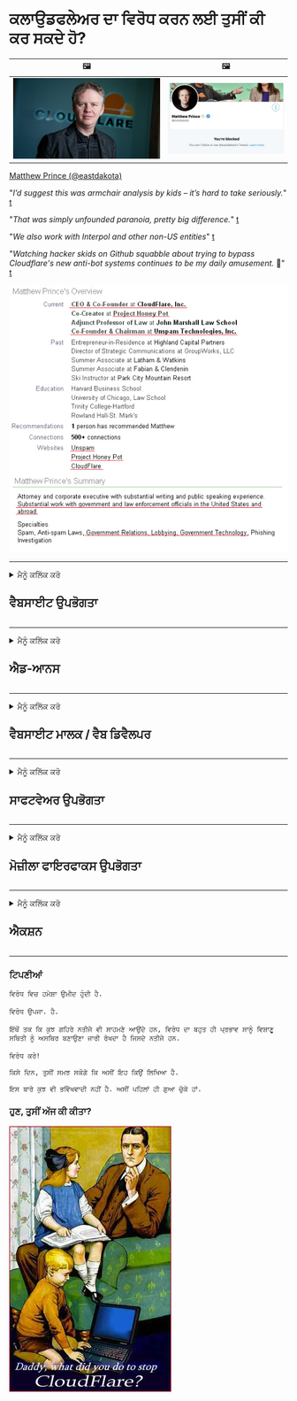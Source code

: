# ਕਲਾਉਡਫਲੇਅਰ ਦਾ ਵਿਰੋਧ ਕਰਨ ਲਈ ਤੁਸੀਂ ਕੀ ਕਰ ਸਕਦੇ ਹੋ?

| 🖼 | 🖼 |
| --- | --- |
| ![](image/matthew_prince.jpg) | ![](image/blockedbymatthewprince.jpg) |

[Matthew Prince (@eastdakota)](https://twitter.com/eastdakota)

"*I’d suggest this was armchair analysis by kids – it’s hard to take seriously.*" [t](https://www.theguardian.com/technology/2015/nov/19/cloudflare-accused-by-anonymous-helping-isis)

"*That was simply unfounded paranoia, pretty big difference.*"  [t](https://twitter.com/xxdesmus/status/992757936123359233)

"*We also work with Interpol and other non-US entities*" [t](https://twitter.com/eastdakota/status/1203028504184360960)

"*Watching hacker skids on Github squabble about trying to bypass Cloudflare's new anti-bot systems continues to be my daily amusement.* 🍿" [t](https://twitter.com/eastdakota/status/1273277839102656515)


![](image/whoismp.jpg)

---


<details>
<summary>ਮੈਨੂੰ ਕਲਿੱਕ ਕਰੋ

## ਵੈਬਸਾਈਟ ਉਪਭੋਗਤਾ
</summary>


- ਜੇ ਤੁਸੀਂ ਆਪਣੀ ਵੈਬਸਾਈਟ ਕਲਾਉਡਫਲੇਅਰ ਦੀ ਵਰਤੋਂ ਕਰ ਰਹੇ ਹੋ, ਤਾਂ ਉਨ੍ਹਾਂ ਨੂੰ ਕਹੋ ਕਿ ਕਲਾਉਡਫਲੇਅਰ ਨਾ ਵਰਤੋ.
  - ਸੋਸ਼ਲ ਮੀਡੀਆ ਜਿਵੇਂ ਕਿ ਫੇਸਬੁੱਕ, ਰੈਡਿਟ, ਟਵਿੱਟਰ ਜਾਂ ਮਸਟੋਡਨ ਤੇ ਚਮਕਣਾ ਕੋਈ ਫਰਕ ਨਹੀਂ ਪੈਂਦਾ. [ਕਾਰਜ ਹੈਸ਼ਟੈਗਾਂ ਨਾਲੋਂ ਉੱਚੇ ਹੁੰਦੇ ਹਨ.](https://twitter.com/phyzonloop/status/1274132092490862594)
  - ਜੇ ਤੁਸੀਂ ਆਪਣੇ ਆਪ ਨੂੰ ਲਾਭਦਾਇਕ ਬਣਾਉਣਾ ਚਾਹੁੰਦੇ ਹੋ ਤਾਂ ਵੈਬਸਾਈਟ ਦੇ ਮਾਲਕ ਨਾਲ ਸੰਪਰਕ ਕਰਨ ਦੀ ਕੋਸ਼ਿਸ਼ ਕਰੋ.

[ਕਲਾਉਡਫਲੇਅਰ ਨੇ ਕਿਹਾ](https://github.com/Eloston/ungoogled-chromium/issues/783):
```
ਅਸੀਂ ਸਿਫਾਰਸ਼ ਕਰਦੇ ਹਾਂ ਕਿ ਤੁਸੀਂ ਉਨ੍ਹਾਂ ਖਾਸ ਸੇਵਾਵਾਂ ਜਾਂ ਸਾਈਟਾਂ ਲਈ ਪ੍ਰਬੰਧਕਾਂ ਤੱਕ ਪਹੁੰਚ ਕਰੋ ਜੋ ਤੁਸੀਂ ਜਾਰੀ ਕਰਦੇ ਹੋ ਅਤੇ ਆਪਣੇ ਤਜ਼ਰਬੇ ਨੂੰ ਸਾਂਝਾ ਕਰਦੇ ਹੋ.
```

[ਜੇ ਤੁਸੀਂ ਇਸ ਬਾਰੇ ਨਹੀਂ ਪੁੱਛਦੇ, ਵੈਬਸਾਈਟ ਮਾਲਕ ਇਸ ਸਮੱਸਿਆ ਨੂੰ ਕਦੇ ਨਹੀਂ ਜਾਣਦੇ.](PEOPLE.md)

![](image/liberapay.jpg)

[ਸਫਲ ਉਦਾਹਰਣ](https://counterpartytalk.org/t/turn-off-cloudflare-on-counterparty-co-plz/164/5).<br>
ਤੁਹਾਨੂੰ ਕੋਈ ਸਮੱਸਿਆ ਹੈ? [ਹੁਣ ਆਪਣੀ ਆਵਾਜ਼ ਉਠਾਓ.](https://github.com/maraoz/maraoz.github.io/issues/1) ਹੇਠ ਉਦਾਹਰਣ.

```
ਤੁਸੀਂ ਸਿਰਫ ਕਾਰਪੋਰੇਟ ਸੈਂਸਰਸ਼ਿਪ ਅਤੇ ਜਨਤਕ ਨਿਗਰਾਨੀ ਦੀ ਸਹਾਇਤਾ ਕਰ ਰਹੇ ਹੋ.
https://codeberg.org/crimeflare/cloudflare-tor/src/branch/master/README.md
```

```
ਤੁਹਾਡਾ ਵੈੱਬ ਪੇਜ ਕਲਾਉਡਫਲੇਅਰ ਦੇ ਗੋਪਨੀਯਤਾ-ਦੁਰਵਿਵਹਾਰ ਵਾਲੇ ਨਿਜੀ ਕੰਧ-ਬਾਗ ਵਿੱਚ ਹੈ.
https://codeberg.org/crimeflare/cloudflare-tor/
```

- ਵੈਬਸਾਈਟ ਦੀ ਗੋਪਨੀਯਤਾ ਨੀਤੀ ਨੂੰ ਪੜ੍ਹਨ ਲਈ ਕੁਝ ਸਮਾਂ ਲਓ.
  - ਜੇ ਵੈਬਸਾਈਟ ਕਲਾਉਡਫਲੇਅਰ ਦੇ ਪਿੱਛੇ ਹੈ ਜਾਂ ਵੈਬਸਾਈਟ ਕਲਾਉਡਫਲੇਅਰ ਨਾਲ ਜੁੜੀਆਂ ਸੇਵਾਵਾਂ ਦੀ ਵਰਤੋਂ ਕਰ ਰਹੀ ਹੈ.

ਇਹ ਲਾਜ਼ਮੀ ਹੈ ਕਿ "ਕਲਾਉਡਫਲੇਅਰ" ਕੀ ਹੈ, ਅਤੇ ਕਲਾਉਡਫਲੇਅਰ ਨਾਲ ਤੁਹਾਡੇ ਡੇਟਾ ਨੂੰ ਸਾਂਝਾ ਕਰਨ ਲਈ ਆਗਿਆ ਦੀ ਮੰਗ ਕਰਨੀ ਚਾਹੀਦੀ ਹੈ. ਅਜਿਹਾ ਕਰਨ ਵਿਚ ਅਸਫਲ ਰਹਿਣ ਦੇ ਨਤੀਜੇ ਵਜੋਂ ਭਰੋਸੇ ਦੀ ਉਲੰਘਣਾ ਹੋਵੇਗੀ ਅਤੇ ਵੈਬਸਾਈਟ 'ਤੇ ਵਿਚਾਰ-ਵਟਾਂਦਰੇ ਤੋਂ ਪਰਹੇਜ਼ ਕਰਨਾ ਚਾਹੀਦਾ ਹੈ.

[ਇੱਕ ਸਵੀਕਾਰਯੋਗ ਗੋਪਨੀਯਤਾ ਨੀਤੀ ਦੀ ਉਦਾਹਰਣ ਇੱਥੇ ਹੈ](https://archive.is/bDlTz) ("Subprocessors" > "Entity Name")

```
ਮੈਂ ਤੁਹਾਡੀ ਗੋਪਨੀਯਤਾ ਨੀਤੀ ਨੂੰ ਪੜ ਲਿਆ ਹੈ ਅਤੇ ਮੈਨੂੰ ਕਲਾਉਡਫਲੇਅਰ ਸ਼ਬਦ ਨਹੀਂ ਮਿਲ ਰਿਹਾ.
ਮੈਂ ਤੁਹਾਡੇ ਨਾਲ ਡਾਟਾ ਸਾਂਝਾ ਕਰਨ ਤੋਂ ਇਨਕਾਰ ਕਰਦਾ ਹਾਂ ਜੇ ਤੁਸੀਂ ਕਲਾਉਡਫਲੇਅਰ ਨੂੰ ਮੇਰੇ ਡੇਟਾ ਨੂੰ ਖੁਆਉਣਾ ਜਾਰੀ ਰੱਖਦੇ ਹੋ.
https://codeberg.org/crimeflare/cloudflare-tor/
```

ਇਹ ਗੋਪਨੀਯਤਾ ਨੀਤੀ ਦੀ ਇੱਕ ਉਦਾਹਰਣ ਹੈ ਜਿਸ ਵਿੱਚ ਕਲਾਉਡਫਲੇਅਰ ਸ਼ਬਦ ਨਹੀਂ ਹੈ.
[Liberland Jobs](https://archive.is/daKIr) [privacy policy](https://docsend.com/view/feiwyte):

![](image/cfwontobey.jpg)

ਕਲਾਉਡਫਲੇਅਰ ਦੀ ਆਪਣੀ ਗੋਪਨੀਯਤਾ ਨੀਤੀ ਹੈ.
[ਕਲਾਉਡਫਲੇਅਰ ਡੌਕਸਿੰਗ ਲੋਕਾਂ ਨੂੰ ਪਸੰਦ ਕਰਦਾ ਹੈ.](https://www.reddit.com/r/GamerGhazi/comments/2s64fe/be_wary_reporting_to_cloudflare/)

ਵੈਬਸਾਈਟ ਦੇ ਸਾਈਨ ਅਪ ਫਾਰਮ ਲਈ ਇਹ ਇਕ ਚੰਗੀ ਉਦਾਹਰਣ ਹੈ.
ਅਫਕ, ਜ਼ੀਰੋ ਵੈਬਸਾਈਟ ਇਹ ਕਰਦੇ ਹਨ. ਕੀ ਤੁਸੀਂ ਉਨ੍ਹਾਂ 'ਤੇ ਭਰੋਸਾ ਕਰੋਗੇ?

```
"XYZ ਲਈ ਸਾਈਨ ਅਪ ਕਰੋ" ਤੇ ਕਲਿਕ ਕਰਕੇ, ਤੁਸੀਂ ਸਾਡੀ ਸੇਵਾ ਦੀਆਂ ਸ਼ਰਤਾਂ ਅਤੇ ਗੋਪਨੀਯਤਾ ਕਥਨ ਨਾਲ ਸਹਿਮਤ ਹੋ.
ਤੁਸੀਂ ਕਲਾਉਡਫਲੇਅਰ ਨਾਲ ਆਪਣੇ ਡੇਟਾ ਨੂੰ ਸਾਂਝਾ ਕਰਨ ਲਈ ਸਹਿਮਤ ਹੋ ਅਤੇ ਕਲਾਉਡਫਲੇਅਰ ਦੇ ਗੋਪਨੀਯਤਾ ਕਥਨ ਤੇ ਵੀ ਸਹਿਮਤ ਹੋ.
ਜੇ ਕਲਾਉਡਫਲੇਅਰ ਤੁਹਾਡੀ ਜਾਣਕਾਰੀ ਲੀਕ ਕਰਦਾ ਹੈ ਜਾਂ ਤੁਹਾਨੂੰ ਸਾਡੇ ਸਰਵਰਾਂ ਨਾਲ ਜੁੜਨ ਨਹੀਂ ਦਿੰਦਾ, ਇਹ ਸਾਡੀ ਗਲਤੀ ਨਹੀਂ ਹੈ. [*]

[ ਸਾਇਨ ਅਪ ] [ ਮੈਂ ਅਸਹਿਮਤ ਹਾਂ ]
```
[*] [PEOPLE.md](PEOPLE.md)


- ਉਨ੍ਹਾਂ ਦੀ ਸੇਵਾ ਦੀ ਵਰਤੋਂ ਨਾ ਕਰਨ ਦੀ ਕੋਸ਼ਿਸ਼ ਕਰੋ. ਯਾਦ ਰੱਖੋ ਕਿ ਤੁਸੀਂ ਕਲਾਉਡਫਲੇਅਰ ਦੁਆਰਾ ਦੇਖੇ ਜਾ ਰਹੇ ਹੋ.
  - ["I'm in your TLS, sniffin' your passworz"](image/iminurtls.jpg)

- ਹੋਰ ਵੈਬਸਾਈਟ ਲਈ ਖੋਜ ਕਰੋ. ਇੰਟਰਨੈਟ ਤੇ ਵਿਕਲਪ ਅਤੇ ਮੌਕੇ ਹਨ!

- ਆਪਣੇ ਦੋਸਤਾਂ ਨੂੰ ਹਰ ਰੋਜ਼ ਟੋਰ ਦੀ ਵਰਤੋਂ ਕਰਨ ਲਈ ਯਕੀਨ ਦਿਵਾਓ.
  - ਅਗਿਆਤ ਖੁੱਲੇ ਇੰਟਰਨੈਟ ਦਾ ਮਿਆਰ ਹੋਣਾ ਚਾਹੀਦਾ ਹੈ!
  - [ਯਾਦ ਰੱਖੋ ਕਿ ਟੌਰ ਪ੍ਰੋਜੈਕਟ ਇਸ ਪ੍ਰੋਜੈਕਟ ਨੂੰ ਨਾਪਸੰਦ ਕਰਦਾ ਹੈ.](HISTORY.md)

</details>

------

<details>
<summary>ਮੈਨੂੰ ਕਲਿੱਕ ਕਰੋ

## ਐਡ-ਆਨਸ
</summary>

- ਜੇ ਤੁਹਾਡਾ ਬ੍ਰਾ Firefਜ਼ਰ ਫਾਇਰਫਾਕਸ, ਟੋਰ ਬ੍ਰਾserਜ਼ਰ, ਜਾਂ ਅਣਗੌਲਡ ਕਰੋਮੀਅਮ ਹੇਠਾਂ ਇਨ੍ਹਾਂ ਵਿੱਚੋਂ ਇੱਕ ਐਡ-ਆਨ ਦੀ ਵਰਤੋਂ ਕਰਦੇ ਹਨ.
  - ਜੇ ਤੁਸੀਂ ਹੋਰ ਨਵੀਂ ਐਡ-ਆਨ ਸ਼ਾਮਲ ਕਰਨਾ ਚਾਹੁੰਦੇ ਹੋ ਤਾਂ ਇਸ ਬਾਰੇ ਪਹਿਲਾਂ ਪੁੱਛੋ.


| ਨਾਮ | ਡਿਵੈਲਪਰ | ਸਹਾਇਤਾ | ਰੋਕ ਸਕਦਾ ਹੈ | ਨੂੰ ਸੂਚਿਤ ਕਰ ਸਕਦਾ ਹੈ | Chrome |
| -------- | -------- | -------- | -------- | -------- | -------- |
| [Bloku Cloudflaron MITM-Atakon](subfiles/about.bcma.md) | #Addon | [ ? ](README.md) | **ਹਾਂ**     | **ਹਾਂ**     |  **ਹਾਂ** |
| [Ĉu ligoj estas vundeblaj al MITM-atako?](subfiles/about.ismm.md) | #Addon | [ ? ](README.md) | ਨਹੀਂ     | **ਹਾਂ**     |  **ਹਾਂ** |
| [Ĉu ĉi tiuj ligoj blokos Tor-uzanton?](subfiles/about.isat.md) | #Addon | [ ? ](README.md) | ਨਹੀਂ     | **ਹਾਂ**     |  **ਹਾਂ** |
| [Block Cloudflare MITM Attack](https://trac.torproject.org/projects/tor/attachment/ticket/24351/block_cloudflare_mitm_attack-1.0.14.1-an%2Bfx.xpi)<br>[**DELETED BY TOR PROJECT**](HISTORY.md) | nullius | [ ? ](tool/block_cloudflare_mitm_fx), [Link](README.md) | **ਹਾਂ**     | **ਹਾਂ**     |  ਨਹੀਂ |
| [TPRB](http://34ahehcli3epmhbu2wbl6kw6zdfl74iyc4vg3ja4xwhhst332z3knkyd.onion/) | Sw | [ ? ](http://34ahehcli3epmhbu2wbl6kw6zdfl74iyc4vg3ja4xwhhst332z3knkyd.onion/) | **ਹਾਂ**     | **ਹਾਂ**     |  ਨਹੀਂ |
| [Detect Cloudflare](https://addons.mozilla.org/en-US/firefox/addon/detect-cloudflare/) | Frank Otto | [ ? ](https://github.com/traktofon/cf-detect) | ਨਹੀਂ     | **ਹਾਂ**     |  ਨਹੀਂ |
| [True Sight](https://addons.mozilla.org/en-US/firefox/addon/detect-cloudflare-plus/) | claustromaniac | [ ? ](https://github.com/claustromaniac/detect-cloudflare-plus) | ਨਹੀਂ     | **ਹਾਂ**     |  ਨਹੀਂ |
| [Which Cloudflare datacenter am I visiting?](https://addons.mozilla.org/en-US/firefox/addon/cf-pop/) | 依云 | [ ? ](https://github.com/lilydjwg/cf-pop) | ਨਹੀਂ     | **ਹਾਂ**     |  ਨਹੀਂ |


- "ਡੀਸੈਂਟਰੇਲੀਅਜ਼" "ਸੀਡੀਐਨਜੇਐਸ (ਕਲਾਉਡਫਲੇਅਰ)" ਨਾਲ ਕੁਨੈਕਸ਼ਨ ਰੋਕ ਸਕਦੇ ਹਨ.
  - ਇਹ ਬਹੁਤ ਸਾਰੀਆਂ ਬੇਨਤੀਆਂ ਨੂੰ ਨੈੱਟਵਰਕ ਤੱਕ ਪਹੁੰਚਣ ਤੋਂ ਰੋਕਦਾ ਹੈ, ਅਤੇ ਸਥਾਨਕ ਫਾਈਲਾਂ ਨੂੰ ਸਾਈਟਾਂ ਨੂੰ ਤੋੜਨ ਤੋਂ ਰੋਕਣ ਲਈ ਦਿੰਦਾ ਹੈ.
  - ਡਿਵੈਲਪਰ ਨੇ ਜਵਾਬ ਦਿੱਤਾ: "[very concerning indeed](https://github.com/Synzvato/decentraleyes/issues/236#issuecomment-352049501)", "[widespread usage severely centralizes the web](https://github.com/Synzvato/decentraleyes/issues/251#issuecomment-366752049)"

- [ਤੁਸੀਂ ਕਲਾਉਡਫਲੇਅਰ ਸਰਟੀਫਿਕੇਟ ਨੂੰ ਆਪਣੇ ਸਰਟੀਫਿਕੇਟ ਅਥਾਰਟੀ (CA) ਤੋਂ ਹਟਾ ਸਕਦੇ ਹੋ ਜਾਂ ਵਿਸ਼ਵਾਸ ਨਹੀਂ ਕਰ ਸਕਦੇ.](https://www.ssl.com/how-to/remove-root-certificate-firefox/)

</details>

------

<details>
<summary>ਮੈਨੂੰ ਕਲਿੱਕ ਕਰੋ

## ਵੈਬਸਾਈਟ ਮਾਲਕ / ਵੈਬ ਡਿਵੈਲਪਰ
</summary>


![](image/word_cloudflarefree.jpg)

- ਕਲਾਉਡਫਲੇਅਰ ਸਲਿ .ਸ਼ਨ, ਪੀਰੀਅਡ ਦੀ ਵਰਤੋਂ ਨਾ ਕਰੋ.
  - ਤੁਸੀਂ ਇਸ ਤੋਂ ਵਧੀਆ ਕਰ ਸਕਦੇ ਹੋ, ਠੀਕ ਹੈ? [ਕਲਾਉਡਫਲੇਅਰ ਗਾਹਕੀ, ਯੋਜਨਾਵਾਂ, ਡੋਮੇਨ, ਜਾਂ ਖਾਤਿਆਂ ਨੂੰ ਕਿਵੇਂ ਹਟਾਉਣਾ ਹੈ ਇਹ ਇੱਥੇ ਹੈ.](https://support.cloudflare.com/hc/en-us/articles/200167776-Removing-subscriptions-plans-domains-or-accounts)

| 🖼 | 🖼 |
| --- | --- |
| ![](image/htmlalertcloudflare.jpg) | ![](image/htmlalertcloudflare2.jpg) |

- ਹੋਰ ਗਾਹਕ ਚਾਹੁੰਦੇ ਹੋ? ਤੁਸੀਂ ਜਾਣਦੇ ਹੋ ਕੀ ਕਰਨਾ ਹੈ. ਸੰਕੇਤ "ਲਾਈਨ ਦੇ ਉੱਪਰ" ਹੈ.
  - [ਹੈਲੋ, ਤੁਸੀਂ ਲਿਖਿਆ ਹੈ "ਅਸੀਂ ਤੁਹਾਡੀ ਗੋਪਨੀਯਤਾ ਨੂੰ ਗੰਭੀਰਤਾ ਨਾਲ ਲੈਂਦੇ ਹਾਂ" ਪਰ ਮੈਨੂੰ "ਗਲਤੀ 403 ਵਰਜਿਤ ਅਗਿਆਤ ਪਰਾਕਸੀ ਦੀ ਇਜ਼ਾਜ਼ਤ ਨਹੀਂ" ਮਿਲੀ.](https://it.slashdot.org/story/19/02/19/0033255/stop-saying-we-take-your-privacy-and-security-seriously) ਤੁਸੀਂ ਟੋਰ ਜਾਂ ਵੀਪੀਐਨ ਨੂੰ ਕਿਉਂ ਰੋਕ ਰਹੇ ਹੋ? [ਅਤੇ ਤੁਸੀਂ ਆਰਜ਼ੀ ਈਮੇਲਾਂ ਨੂੰ ਕਿਉਂ ਰੋਕ ਰਹੇ ਹੋ?](http://nomdjgwjvyvlvmkolbyp3rocn2ld7fnlidlt2jjyotn3qqsvzs2gmuyd.onion/mail/)

![](image/anonexist.jpg)

- ਕਲਾਉਡਫਲੇਅਰ ਦੀ ਵਰਤੋਂ ਨਾਲ ਆਉਟੇਜ ਦੀ ਸੰਭਾਵਨਾ ਵਧੇਗੀ. ਜੇ ਤੁਹਾਡਾ ਸਰਵਰ ਬੰਦ ਹੈ ਜਾਂ ਕਲਾਉਡਫਲੇਅਰ ਘੱਟ ਹੈ ਤਾਂ ਯਾਤਰੀ ਤੁਹਾਡੀ ਵੈਬਸਾਈਟ ਤੇ ਪਹੁੰਚ ਨਹੀਂ ਕਰ ਸਕਦੇ.
  - [ਕੀ ਤੁਸੀਂ ਸੱਚਮੁੱਚ ਸੋਚਿਆ ਸੀ ਕਿ ਕਲਾਉਡਫਲੇਅਰ ਕਦੇ ਹੇਠਾਂ ਨਹੀਂ ਜਾਂਦਾ?](https://www.ibtimes.com/cloudflare-down-not-working-sites-producing-504-gateway-timeout-errors-2618008) [Another](https://twitter.com/Jedduff/status/1097875615997399040) [sample](https://twitter.com/search?f=tweets&vertical=default&q=Cloudflare%20is%20having%20problems). [Need more](PEOPLE.md)?

![](image/cloudflareinternalerror.jpg)

- ਤੁਹਾਡੀ "ਏਪੀਆਈ ਸੇਵਾ", "ਸਾੱਫਟਵੇਅਰ ਅਪਡੇਟ ਸਰਵਰ" ਜਾਂ "ਆਰਐਸਐਸ ਫੀਡ" ਦੀ ਪਰਾਕਸੀ ਲਈ ਕਲਾਉਡਫਲੇਅਰ ਦੀ ਵਰਤੋਂ ਤੁਹਾਡੇ ਗ੍ਰਾਹਕ ਨੂੰ ਨੁਕਸਾਨ ਪਹੁੰਚਾਏਗੀ. ਇੱਕ ਗਾਹਕ ਨੇ ਤੁਹਾਨੂੰ ਬੁਲਾਇਆ ਅਤੇ ਕਿਹਾ, "ਮੈਂ ਹੁਣ ਤੁਹਾਡੇ API ਦਾ ਇਸਤੇਮਾਲ ਨਹੀਂ ਕਰ ਸਕਦਾ", ਅਤੇ ਤੁਹਾਨੂੰ ਨਹੀਂ ਪਤਾ ਕਿ ਕੀ ਹੋ ਰਿਹਾ ਹੈ. ਕਲਾਉਡਫਲੇਅਰ ਚੁੱਪ ਚਾਪ ਤੁਹਾਡੇ ਗ੍ਰਾਹਕ ਨੂੰ ਰੋਕ ਸਕਦਾ ਹੈ. ਕੀ ਤੁਹਾਨੂੰ ਲਗਦਾ ਹੈ ਕਿ ਇਹ ਠੀਕ ਹੈ?
  - ਇੱਥੇ ਬਹੁਤ ਸਾਰੇ ਆਰਐਸਐਸ ਰੀਡਰ ਕਲਾਇੰਟ ਅਤੇ ਆਰਐਸਐਸ ਰੀਡਰ onlineਨਲਾਈਨ ਸੇਵਾ ਹਨ. ਜੇ ਤੁਸੀਂ ਲੋਕਾਂ ਨੂੰ ਗਾਹਕ ਬਣਨ ਦੀ ਆਗਿਆ ਨਹੀਂ ਦੇ ਰਹੇ ਹੋ ਤਾਂ ਤੁਸੀਂ ਆਰਐਸਐਸ ਫੀਡ ਕਿਉਂ ਪ੍ਰਕਾਸ਼ਤ ਕਰ ਰਹੇ ਹੋ?

![](image/rssfeedovercf.jpg)

- ਕੀ ਤੁਹਾਨੂੰ HTTPS ਸਰਟੀਫਿਕੇਟ ਚਾਹੀਦਾ ਹੈ? "ਚਲੋ ਐਨਕ੍ਰਿਪਟ" ਦੀ ਵਰਤੋਂ ਕਰੋ ਜਾਂ ਇਸਨੂੰ CA ਕੰਪਨੀ ਤੋਂ ਖਰੀਦੋ.

- ਕੀ ਤੁਹਾਨੂੰ DNS ਸਰਵਰ ਚਾਹੀਦਾ ਹੈ? ਕੀ ਤੁਸੀਂ ਆਪਣਾ ਸਰਵਰ ਸੈਟ ਅਪ ਨਹੀਂ ਕਰ ਸਕਦੇ? ਉਨ੍ਹਾਂ ਬਾਰੇ ਕਿਵੇਂ: [Hurricane Electric Free DNS](https://dns.he.net/), [Dyn.com](https://dyn.com/dns/), [1984 Hosting](https://www.1984hosting.com/), [Afraid.Org (ਜੇ ਤੁਸੀਂ ਟੀ.ਓ.ਆਰ. ਦੀ ਵਰਤੋਂ ਕਰਦੇ ਹੋ ਤਾਂ ਪ੍ਰਬੰਧਨ ਆਪਣਾ ਖਾਤਾ ਮਿਟਾ ਦੇਵੇਗਾ)](https://freedns.afraid.org/)

- ਹੋਸਟਿੰਗ ਸੇਵਾ ਦੀ ਭਾਲ ਕਰ ਰਹੇ ਹੋ? ਸਿਰਫ ਮੁਫਤ? ਉਨ੍ਹਾਂ ਬਾਰੇ ਕਿਵੇਂ: [Onion Service](http://vww6ybal4bd7szmgncyruucpgfkqahzddi37ktceo3ah7ngmcopnpyyd.onion/en/security/network-security/tor/onionservices-best-practices), [Free Web Hosting Area](https://freewha.com/), [Autistici/Inventati Web Site Hosting](https://www.autinv5q6en4gpf4.onion/services/website), [Github Pages](https://pages.github.com/), [Surge](https://surge.sh/)
  - [ਕਲਾਉਡਫਲੇਅਰ ਦੇ ਬਦਲ](subfiles/cloudflare-alternatives.md)

- ਕੀ ਤੁਸੀਂ "ਕਲਾਉਡਫਲੇਅਰ-ipfs.com" ਵਰਤ ਰਹੇ ਹੋ? [ਕੀ ਤੁਸੀਂ ਜਾਣਦੇ ਹੋ ਕਲਾਉਡਫਲੇਅਰ ਆਈਪੀਐਫਐਸ ਮਾੜਾ ਹੈ?](PEOPLE.md)

- ਆਪਣੇ ਸਰਵਰ ਉੱਤੇ ਵੈਬ ਐਪਲੀਕੇਸ਼ਨ ਫਾਇਰਵਾਲ ਸਥਾਪਤ ਕਰੋ ਜਿਵੇਂ ਕਿ OWASP ਅਤੇ Fail2Ban ਅਤੇ ਇਸ ਨੂੰ ਸਹੀ configੰਗ ਨਾਲ ਕੌਂਫਿਗਰ ਕਰੋ.
  - ਟੋਰ ਨੂੰ ਰੋਕਣਾ ਕੋਈ ਹੱਲ ਨਹੀਂ ਹੈ. ਸਿਰਫ ਛੋਟੇ ਮਾੜੇ ਉਪਭੋਗਤਾਵਾਂ ਲਈ ਹਰੇਕ ਨੂੰ ਸਜ਼ਾ ਨਾ ਦਿਓ.

- "ਕਲਾਉਡਫਲੇਅਰ ਵਾਰਪ" ਉਪਭੋਗਤਾਵਾਂ ਨੂੰ ਤੁਹਾਡੀ ਵੈਬਸਾਈਟ ਨੂੰ ਐਕਸੈਸ ਕਰਨ ਤੋਂ ਰੀਡਾਇਰੈਕਟ ਜਾਂ ਬਲਾਕ ਕਰੋ. ਅਤੇ ਇੱਕ ਕਾਰਨ ਦੱਸੋ ਜੇ ਤੁਸੀਂ ਕਰ ਸਕਦੇ ਹੋ.

> IP ਸੂਚੀ: "[ਕਲਾਉਡਫਲੇਅਰ ਦੀ ਮੌਜੂਦਾ ਆਈਪੀ ਰੇਂਜ](cloudflare_inc/)"

> A: ਬੱਸ ਉਹਨਾਂ ਨੂੰ ਰੋਕੋ

```
server {
...
deny 173.245.48.0/20;
deny 103.21.244.0/22;
deny 103.22.200.0/22;
deny 103.31.4.0/22;
deny 141.101.64.0/18;
deny 108.162.192.0/18;
deny 190.93.240.0/20;
deny 188.114.96.0/20;
deny 197.234.240.0/22;
deny 198.41.128.0/17;
deny 162.158.0.0/15;
deny 104.16.0.0/12;
deny 172.64.0.0/13;
deny 131.0.72.0/22;
deny 2400:cb00::/32;
deny 2606:4700::/32;
deny 2803:f800::/32;
deny 2405:b500::/32;
deny 2405:8100::/32;
deny 2a06:98c0::/29;
deny 2c0f:f248::/32;
...
}
```

> B: ਚੇਤਾਵਨੀ ਪੇਜ ਤੇ ਭੇਜੋ

```
http {
...
geo $iscf {
default 0;
173.245.48.0/20 1;
103.21.244.0/22 1;
103.22.200.0/22 1;
103.31.4.0/22 1;
141.101.64.0/18 1;
108.162.192.0/18 1;
190.93.240.0/20 1;
188.114.96.0/20 1;
197.234.240.0/22 1;
198.41.128.0/17 1;
162.158.0.0/15 1;
104.16.0.0/12 1;
172.64.0.0/13 1;
131.0.72.0/22 1;
2400:cb00::/32 1;
2606:4700::/32 1;
2803:f800::/32 1;
2405:b500::/32 1;
2405:8100::/32 1;
2a06:98c0::/29 1;
2c0f:f248::/32 1;
}
...
}

server {
...
if ($iscf) {rewrite ^ https://example.com/cfwsorry.php;}
...
}

<?php
header('HTTP/1.1 406 Not Acceptable');
echo <<<CLOUDFLARED
Thank you for visiting ourwebsite.com!<br />
We are sorry, but we can't serve you because your connection is being intercepted by Cloudflare.<br />
Please read https://codeberg.org/crimeflare/cloudflare-tor for more information.<br />
CLOUDFLARED;
die();
```

- ਟੋਰ ਪਿਆਜ਼ ਸੇਵਾ ਜਾਂ ਆਈ 2 ਪੀ ਅਪਣਾਓ ਜੇਕਰ ਤੁਸੀਂ ਆਜ਼ਾਦੀ ਵਿੱਚ ਵਿਸ਼ਵਾਸ ਕਰਦੇ ਹੋ ਅਤੇ ਅਗਿਆਤ ਉਪਭੋਗਤਾਵਾਂ ਦਾ ਸਵਾਗਤ ਕਰਦੇ ਹੋ.

- ਹੋਰ ਕਲੀਅਰਨੇਟ / ਟੋਰ ਡਿ dਲ ਵੈਬਸਾਈਟ ਓਪਰੇਟਰਾਂ ਤੋਂ ਸਲਾਹ ਲਈਏ ਅਤੇ ਗੁਮਨਾਮ ਦੋਸਤ ਬਣਾਓ!

</details>

------

<details>
<summary>ਮੈਨੂੰ ਕਲਿੱਕ ਕਰੋ

## ਸਾਫਟਵੇਅਰ ਉਪਭੋਗਤਾ
</summary>


- ਡਿਸਕੋਰਡ ਕਲਾਉਡਫਲੇਅਰ ਦੀ ਵਰਤੋਂ ਕਰ ਰਿਹਾ ਹੈ. ਬਦਲ? ਅਸੀਂ ਸਿਫਾਰਸ਼ ਕਰਦੇ ਹਾਂ [**Briar** (Android)](https://f-droid.org/en/packages/org.briarproject.briar.android/), [Ricochet (PC)](https://ricochet.im/), [Tox + Tor (Android/PC)](https://tox.chat/download.html)
  - ਬ੍ਰਾਇਅਰ ਵਿੱਚ ਟੋਰ ਡੈਮਨ ਸ਼ਾਮਲ ਹੁੰਦਾ ਹੈ ਤਾਂ ਜੋ ਤੁਹਾਨੂੰ bਰਬੋਟ ਨੂੰ ਸਥਾਪਤ ਨਹੀਂ ਕਰਨਾ ਪਏਗਾ.
  - Qwtch ਡਿਵੈਲਪਰ, ਓਪਨ ਗੋਪਨੀਯਤਾ, ਬਿਨਾਂ ਕਿਸੇ ਨੋਟਿਸ ਦੇ ਉਨ੍ਹਾਂ ਦੀ ਗਿੱਟ ਸਰਵਿਸ ਤੋਂ ਸਟਾਪ_ਕਲਾਉਡਫਲੇਅਰ ਪ੍ਰੋਜੈਕਟ ਨੂੰ ਮਿਟਾ ਦਿੱਤਾ.

- ਜੇ ਤੁਸੀਂ ਡੇਬੀਅਨ ਜੀ ਐਨ ਯੂ / ਲੀਨਕਸ, ਜਾਂ ਕੋਈ ਡੈਰੀਵੇਟਿਵ ਵਰਤਦੇ ਹੋ, ਤਾਂ ਸਬਸਕ੍ਰਾਈਬ ਕਰੋ: [bug #831835](https://bugs.debian.org/cgi-bin/bugreport.cgi?bug=831835). ਅਤੇ ਜੇ ਤੁਸੀਂ ਕਰ ਸਕਦੇ ਹੋ, ਪੈਚ ਦੀ ਤਸਦੀਕ ਕਰਨ ਵਿੱਚ ਸਹਾਇਤਾ ਕਰੋ, ਅਤੇ ਪ੍ਰਬੰਧਕ ਨੂੰ ਸਹੀ ਸਿੱਟੇ ਤੇ ਪਹੁੰਚਣ ਵਿੱਚ ਸਹਾਇਤਾ ਕਰੋ ਕਿ ਕੀ ਇਸ ਨੂੰ ਸਵੀਕਾਰ ਕੀਤਾ ਜਾਣਾ ਚਾਹੀਦਾ ਹੈ.

- ਹਮੇਸ਼ਾਂ ਇਹਨਾਂ ਬ੍ਰਾਉਜ਼ਰਾਂ ਦੀ ਸਿਫਾਰਸ਼ ਕਰੋ.

| ਨਾਮ | ਡਿਵੈਲਪਰ | ਸਹਾਇਤਾ | ਟਿੱਪਣੀ |
| -------- | -------- | -------- | -------- |
| [Ungoogled-Chromium](https://ungoogled-software.github.io/ungoogled-chromium-binaries/) | Eloston | [ ? ](https://github.com/Eloston/ungoogled-chromium) | PC (Win, Mac, Linux)  _!Tor_ |
| [Bromite](https://www.bromite.org/fdroid) | Bromite | [ ? ](https://github.com/bromite/bromite/issues) | Android  _!Tor_ |
| [Tor Browser](https://www.torproject.org/download/) | Tor Project | [ ? ](https://support.torproject.org/) | PC (Win, Mac, Linux)  _Tor_|
| [Tor Browser Android](https://www.torproject.org/download/) | Tor Project | [ ? ](https://support.torproject.org/) | Android  _Tor_|
| [Onion Browser](https://itunes.apple.com/us/app/onion-browser/id519296448?mt=8) | Mike Tigas | [ ? ](https://github.com/OnionBrowser/OnionBrowser/issues) | Apple iOS  _Tor_|
| [GNU/Icecat](https://www.gnu.org/software/gnuzilla/) | GNU | [ ? ](https://www.gnu.org/software/gnuzilla/) | PC (Linux) |
| [IceCatMobile](https://f-droid.org/en/packages/org.gnu.icecat/) | GNU | [ ? ](https://lists.gnu.org/mailman/listinfo/bug-gnuzilla) | Android |
| [Iridium Browser](https://iridiumbrowser.de/about/) | Iridium | [ ? ](https://github.com/iridium-browser/iridium-browser/) | PC (Win, Mac, Linux, OpenBSD) |


ਹੋਰ ਸਾੱਫਟਵੇਅਰ ਦੀ ਗੋਪਨੀਯਤਾ ਅਧੂਰੀ ਹੈ. ਇਸ ਦਾ ਮਤਲਬ ਇਹ ਨਹੀਂ ਕਿ ਟੌਰ ਬਰਾ browserਜ਼ਰ "ਸੰਪੂਰਨ" ਹੈ.
ਇੰਟਰਨੈਟ ਅਤੇ ਟੈਕਨੋਲੋਜੀ 'ਤੇ ਕੋਈ 100% ਸੁਰੱਖਿਅਤ ਨਹੀਂ ਹੈ ਅਤੇ ਨਾ ਹੀ 100% ਨਿਜੀ.

- ਟੋਰ ਨਹੀਂ ਵਰਤਣਾ ਚਾਹੁੰਦੇ? ਤੁਸੀਂ ਟੋਰ ਡੈਮਨ ਨਾਲ ਕੋਈ ਵੀ ਬ੍ਰਾ .ਜ਼ਰ ਵਰਤ ਸਕਦੇ ਹੋ.
  - [ਧਿਆਨ ਦਿਓ ਕਿ ਟੋਰ ਪ੍ਰੋਜੈਕਟ ਇਸ ਨੂੰ ਪਸੰਦ ਨਹੀਂ ਕਰਦਾ.](https://support.torproject.org/tbb/tbb-9/) ਟੌਰ ਬਰਾ Browਜ਼ਰ ਦੀ ਵਰਤੋਂ ਕਰੋ ਜੇ ਤੁਸੀਂ ਅਜਿਹਾ ਕਰਨ ਦੇ ਯੋਗ ਹੋ.
- [ਟੋਰ ਨਾਲ ਕਰੋਮੀਅਮ ਦੀ ਵਰਤੋਂ ਕਿਵੇਂ ਕਰੀਏ](subfiles/chromium_tor.md)


ਚਲੋ ਦੂਜੇ ਸਾੱਫਟਵੇਅਰ ਦੀ ਨਿੱਜਤਾ ਬਾਰੇ ਗੱਲ ਕਰੀਏ.

- [ਜੇ ਤੁਹਾਨੂੰ ਸੱਚਮੁੱਚ ਫਾਇਰਫਾਕਸ ਵਰਤਣ ਦੀ ਜ਼ਰੂਰਤ ਹੈ, ਤਾਂ "ਫਾਇਰਫਾਕਸ ਈਐਸਆਰ" ਚੁਣੋ.](https://www.mozilla.org/en-US/firefox/organizations/)
  - [ਫਾਇਰਫਾਕਸ - ਸਪਾਈਵੇਅਰ ਵਾਚਡੌਗ](https://spyware.neocities.org/articles/firefox.html)
  - [ਫਾਇਰਫਾਕਸ ਮੁਫਤ ਭਾਸ਼ਣ ਨੂੰ ਰੱਦ ਕਰਦਾ ਹੈ, ਮੁਫਤ ਭਾਸ਼ਣ 'ਤੇ ਪਾਬੰਦੀ ਲਗਾਉਂਦਾ ਹੈ](https://web.archive.org/web/20200423010026/https://reclaimthenet.org/firefox-rejects-free-speech-bans-free-speech-commenting-plugin-dissenter-from-its-extensions-gallery/)
  - ["100+ ਡਾvਨਵੋਟਸ. ਇਹ ਇੰਝ ਜਾਪਦਾ ਹੈ ਜਿਵੇਂ ਕਿ ਕਿਸੇ ਸਾਫਟਵੇਅਰ ਕੰਪਨੀ ਨੂੰ ... ਨਾਲ ਜੁੜੇ ਰਹਿਣ ਲਈ ਕਿਹਾ ਜਾ ਰਿਹਾ ਹੈ, ਸਾਫਟਵੇਅਰ ਇਨ੍ਹਾਂ ਦਿਨਾਂ ਵਿੱਚ ਬਹੁਤ ਜ਼ਿਆਦਾ ਹੈ."](https://old.reddit.com/r/firefox/comments/gutdiw/weve_got_work_to_do_the_mozilla_blog/fslbbb6/)
  - [ਓਹ, ਫਾਇਰਫਾਕਸ ਮੇਰੇ ਯੂਆਰਐਲ ਬਾਰ ਵਿੱਚ ਮੈਨੂੰ ਪ੍ਰਯੋਜਿਤ ਲਿੰਕ ਕਿਉਂ ਦਿਖਾ ਰਿਹਾ ਹੈ?](https://www.reddit.com/r/firefox/comments/jybx2w/uh_why_is_firefox_showing_me_sponsored_links_in/)
  - [ਮੋਜ਼ੀਲਾ - ਸ਼ੈਤਾਨ ਅਵਤਾਰ](https://digdeeper.neocities.org/ghost/mozilla.html)

- [ਯਾਦ ਰੱਖੋ, ਮੋਜ਼ੀਲਾ ਕਲਾਉਡਫਲੇਅਰ ਸੇਵਾ ਦੀ ਵਰਤੋਂ ਕਰ ਰਿਹਾ ਹੈ.](https://www.robtex.com/dns-lookup/www.mozilla.org) [ਉਹ ਆਪਣੇ ਉਤਪਾਦ 'ਤੇ ਕਲਾਉਡਫਲੇਅਰ ਦੀ DNS ਸੇਵਾ ਦੀ ਵਰਤੋਂ ਵੀ ਕਰ ਰਹੇ ਹਨ.](https://www.theregister.co.uk/2018/03/21/mozilla_testing_dns_encryption/)

- [ਮੋਜ਼ੀਲਾ ਨੇ ਅਧਿਕਾਰਤ ਤੌਰ 'ਤੇ ਇਸ ਟਿਕਟ ਨੂੰ ਰੱਦ ਕਰ ਦਿੱਤਾ.](https://bugzilla.mozilla.org/show_bug.cgi?id=1426618)

- [ਫਾਇਰਫਾਕਸ ਫੋਕਸ ਇੱਕ ਮਜ਼ਾਕ ਹੈ.](https://github.com/mozilla-mobile/focus-android/issues/1743) [ਉਨ੍ਹਾਂ ਨੇ ਟੈਲੀਮੇਟਰੀ ਬੰਦ ਕਰਨ ਦਾ ਵਾਅਦਾ ਕੀਤਾ ਪਰ ਉਨ੍ਹਾਂ ਨੇ ਇਸ ਨੂੰ ਬਦਲ ਦਿੱਤਾ.](https://github.com/mozilla-mobile/focus-android/issues/4210)

- [ਪਲੇਮੂਨ / ਬੇਸਿਲਸਕ ਡਿਵੈਲਪਰ ਕਲਾਉਡਫਲੇਅਰ ਨੂੰ ਪਿਆਰ ਕਰਦੇ ਹਨ.](https://github.com/mozilla-mobile/focus-android/issues/1743#issuecomment-345993097)
  - [ਪਾਲੇ ਮੂਨ ਦੇ ਆਰਕਾਈਵ ਸਰਵਰ ਨੇ ਮਾਲਵੇਅਰ ਨੂੰ ਹੈਕ ਕੀਤਾ ਅਤੇ 18 ਮਹੀਨਿਆਂ ਤੱਕ ਫੈਲਾਇਆ](https://www.reddit.com/r/privacytoolsIO/comments/cc808y/pale_moons_archive_server_hacked_and_spread/)
  - ਉਹ ਟੋਰ ਉਪਭੋਗਤਾਵਾਂ ਨੂੰ ਵੀ ਨਫ਼ਰਤ ਕਰਦਾ ਹੈ - "[ਇਸ ਨੂੰ ਟੋਰ ਪ੍ਰਤੀ ਵੈਰ ਹੋਣ ਦਿਓ. ਮੈਨੂੰ ਲਗਦਾ ਹੈ ਕਿ ਜ਼ਿਆਦਾਤਰ ਸਾਈਟਾਂ ਇਸ ਦੇ ਬਹੁਤ ਜ਼ਿਆਦਾ ਦੁਰਵਰਤੋਂ ਦੇ ਕਾਰਕ ਨੂੰ ਧਿਆਨ ਵਿੱਚ ਰੱਖਦੇ ਹੋਏ ਟੋਰ ਪ੍ਰਤੀ ਵੈਰ ਕਰਨ ਵਾਲੀਆਂ ਹੋਣੀਆਂ ਚਾਹੀਦੀਆਂ ਹਨ.](https://github.com/yacy/yacy_search_server/issues/314#issuecomment-565932097)"

- [ਵਾਟਰਫੌਕਸ ਵਿੱਚ ਗੰਭੀਰ "ਫੋਨ ਹੋਮ" ਸਮੱਸਿਆ ਹੈ](https://spyware.neocities.org/articles/waterfox.html)

- [ਗੂਗਲ ਕਰੋਮ ਇਕ ਸਪਾਈਵੇਅਰ ਹੈ.](https://www.gnu.org/proprietary/malware-google.en.html)
  - [ਗੂਗਲ ਤੁਹਾਡੀ ਗਤੀਵਿਧੀ ਨੂੰ ਪ੍ਰੋਫਾਈਲ ਕਰਦਾ ਹੈ.](https://spyware.neocities.org/articles/chrome.html)

- [SRWare ਆਇਰਨ ਬਹੁਤ ਸਾਰੇ ਫੋਨ ਘਰੇਲੂ ਕਨੈਕਸ਼ਨ ਬਣਾਉਂਦਾ ਹੈ.](https://spyware.neocities.org/articles/iron.html) ਇਹ ਗੂਗਲ ਡੋਮੇਨ ਨਾਲ ਵੀ ਜੁੜਦਾ ਹੈ.

- [ਬਹਾਦਰ ਬਰਾ Browਜ਼ਰ ਫੇਸਬੁੱਕ / ਟਵਿੱਟਰ ਟਰੈਕਰ ਵ੍ਹਾਈਟਲਿਸਟ.](https://www.bleepingcomputer.com/news/security/facebook-twitter-trackers-whitelisted-by-brave-browser/)
  - [ਇੱਥੇ ਹੋਰ ਮੁੱਦੇ ਹਨ.](https://spyware.neocities.org/articles/brave.html)
  - [ਬੀਨੈਂਸ ਐਫੀਲੀਏਟ ਆਈਡੀ](https://twitter.com/cryptonator1337/status/1269594587716374528)

- [ਮਾਈਕ੍ਰੋਸਾੱਫਟ ਐਜ ਫੇਸਬੁੱਕ ਨੂੰ ਉਪਭੋਗਤਾਵਾਂ ਦੀ ਪਿੱਠ ਪਿੱਛੇ ਫਲੈਸ਼ ਕੋਡ ਚਲਾਉਣ ਦਿੰਦਾ ਹੈ.](https://www.zdnet.com/article/microsoft-edge-lets-facebook-run-flash-code-behind-users-backs/)

- [ਵਿਵਾਲਡੀ ਤੁਹਾਡੀ ਨਿੱਜਤਾ ਦਾ ਸਨਮਾਨ ਨਹੀਂ ਕਰਦਾ.](https://spyware.neocities.org/articles/vivaldi.html)

- [ਓਪੇਰਾ ਸਪਾਈਵੇਅਰ ਪੱਧਰ: ਬਹੁਤ ਉੱਚਾ](https://spyware.neocities.org/articles/opera.html)

- Apple iOS: [ਤੁਹਾਨੂੰ ਆਈਓਐਸ ਬਿਲਕੁਲ ਨਹੀਂ ਵਰਤਣਾ ਚਾਹੀਦਾ, ਮੁੱਖ ਤੌਰ ਤੇ ਕਿਉਂਕਿ ਇਹ ਮਾਲਵੇਅਰ ਹੈ.](https://www.gnu.org/proprietary/malware-apple.html)

ਇਸ ਲਈ ਅਸੀਂ ਸਿਰਫ ਉਪਰੋਕਤ ਸਾਰਣੀ ਦੀ ਸਿਫਾਰਸ਼ ਕਰਦੇ ਹਾਂ. ਹੋਰ ਕੁਝ ਨਹੀਂ.

</details>

------

<details>
<summary>ਮੈਨੂੰ ਕਲਿੱਕ ਕਰੋ

## ਮੋਜ਼ੀਲਾ ਫਾਇਰਫਾਕਸ ਉਪਭੋਗਤਾ
</summary>


- "ਫਾਇਰਫਾਕਸ ਨਾਈਟਲੀ" ਬਿਨਾਂ ਕਿਸੇ -ਪਟ-ਆਉਟ withoutੰਗ ਦੇ ਮੋਜ਼ੀਲਾ ਸਰਵਰਾਂ ਨੂੰ ਡੀਬੱਗ-ਪੱਧਰ ਦੀ ਜਾਣਕਾਰੀ ਭੇਜ ਦੇਵੇਗਾ.
  - [ਮੋਜ਼ੀਲਾ ਸਰਵਰ ਕਲਾਉਡਫਲੇਅਰ ਲੈ ਰਹੇ ਹਨ](https://www.digwebinterface.com/?hostnames=www.mozilla.org%0D%0Amozilla.cloudflare-dns.com&type=&ns=resolver&useresolver=8.8.4.4&nameservers=)

- ਫਾਇਰਫਾਕਸ ਨੂੰ ਮੋਜ਼ੀਲਾ ਸਰਵਰਾਂ ਨਾਲ ਜੁੜਨ ਲਈ ਵਰਜਣਾ ਸੰਭਵ ਹੈ.
  - [ਮੋਜ਼ੀਲਾ ਦੀ ਨੀਤੀ-ਟੈਂਪਲੇਟਸ ਗਾਈਡ](https://github.com/mozilla/policy-templates/blob/master/README.md)
  - ਯਾਦ ਰੱਖੋ ਕਿ ਇਹ ਚਾਲ ਸ਼ਾਇਦ ਬਾਅਦ ਦੇ ਸੰਸਕਰਣ ਵਿਚ ਕੰਮ ਕਰਨਾ ਬੰਦ ਕਰੇਗੀ ਕਿਉਂਕਿ ਮੋਜ਼ੀਲਾ ਆਪਣੇ ਆਪ ਨੂੰ ਵ੍ਹਾਈਟਲਿਸਟ ਕਰਨਾ ਪਸੰਦ ਕਰਦੀ ਹੈ.
  - ਉਹਨਾਂ ਨੂੰ ਪੂਰੀ ਤਰਾਂ ਰੋਕਣ ਲਈ ਫਾਇਰਵਾਲ ਅਤੇ ਡੀ ਐਨ ਐਸ ਫਿਲਟਰ ਦੀ ਵਰਤੋਂ ਕਰੋ.

"`/distribution/policies.json`"

>     "WebsiteFilter": {
> 		"Block": [
> 		"*://*.mozilla.com/*",
> 		"*://*.mozilla.net/*",
> 		"*://*.mozilla.org/*",
> 		"*://webcompat.com/*",
> 		"*://*.firefox.com/*",
> 		"*://*.thunderbird.net/*",
> 		"*://*.cloudflare.com/*"
> 		]
>     },


- ~~ਮੋਜ਼ੀਲਾ ਦੇ ਟਰੈਕਰ ਤੇ ਬੱਗ ਦੀ ਰਿਪੋਰਟ ਕਰੋ, ਉਨ੍ਹਾਂ ਨੂੰ ਕਲਾਉਡਫਲੇਅਰ ਨਾ ਵਰਤਣ ਦੀ ਗੱਲ ਕਹੋ.~~ ਬੱਗਜ਼ੀਲਾ ਉੱਤੇ ਇੱਕ ਬੱਗ ਰਿਪੋਰਟ ਆਈ. ਬਹੁਤ ਸਾਰੇ ਲੋਕਾਂ ਨੂੰ ਆਪਣੀ ਚਿੰਤਾ ਪੋਸਟ ਕੀਤੀ ਗਈ ਸੀ, ਹਾਲਾਂਕਿ ਬੱਗ ਨੂੰ 2018 ਵਿੱਚ ਐਡਮਿਨ ਦੁਆਰਾ ਛੁਪਾਇਆ ਗਿਆ ਸੀ.

- ਤੁਸੀਂ ਫਾਇਰਫਾਕਸ ਵਿੱਚ ਡੋਹ ਨੂੰ ਅਯੋਗ ਕਰ ਸਕਦੇ ਹੋ.
  - [ਫਾਇਰਫਾਕਸ ਦਾ ਡਿਫੌਲਟ DNS ਪ੍ਰਦਾਤਾ ਬਦਲੋ](subfiles/change-firefox-dns.md)

![](image/firefoxdns.jpg)

- [ਜੇ ਤੁਸੀਂ ਨਾਨ-ਆਈਐਸਪੀ ਡੀਐਨਐਸ ਵਰਤਣਾ ਚਾਹੁੰਦੇ ਹੋ, ਤਾਂ ਓਪਨਨਿਕ ਟੀਅਰ 2 ਡੀਐਨਐਸ ਸੇਵਾ ਜਾਂ ਕਿਸੇ ਵੀ ਗੈਰ-ਕਲਾ Cloudਡਫਲੇਅਰ ਡੀਐਨਐਸ ਸੇਵਾਵਾਂ ਦੀ ਵਰਤੋਂ ਕਰਨ 'ਤੇ ਵਿਚਾਰ ਕਰੋ.](https://wiki.opennic.org/start)
![](image/opennic.jpg)
  - DNS ਨਾਲ ਕਲਾਉਡਫਲੇਅਰ ਰੋਕੋ. [Crimeflare DNS](https://dns.crimeflare.eu.org/)

- ਤੁਸੀਂ ਟੋਰ ਨੂੰ ਡੀਐਨਐਸ ਰੈਜ਼ੋਲਵਰ ਵਜੋਂ ਵਰਤ ਸਕਦੇ ਹੋ. [ਜੇ ਤੁਸੀਂ ਟੋਰ ਮਾਹਰ ਨਹੀਂ ਹੋ, ਤਾਂ ਇੱਥੇ ਪ੍ਰਸ਼ਨ ਪੁੱਛੋ.](https://tor.stackexchange.com/)

> **ਕਿਵੇਂ?**
> 1. ਟੋਰ ਡਾਉਨਲੋਡ ਕਰੋ ਅਤੇ ਇਸਨੂੰ ਆਪਣੇ ਕੰਪਿ onਟਰ ਤੇ ਸਥਾਪਿਤ ਕਰੋ.
> 2. ਇਸ ਲਾਈਨ ਨੂੰ "torrc" ਫਾਈਲ ਵਿੱਚ ਸ਼ਾਮਲ ਕਰੋ.
> DNSPort 127.0.0.1:53
> 3. ਟੋਰ ਮੁੜ ਚਾਲੂ ਕਰੋ.
> 4. ਆਪਣੇ ਕੰਪਿ computerਟਰ ਦੇ DNS ਸਰਵਰ ਨੂੰ "127.0.0.1" ਸੈੱਟ ਕਰੋ.

</details>

------

<details>
<summary>ਮੈਨੂੰ ਕਲਿੱਕ ਕਰੋ

## ਐਕਸ਼ਨ
</summary>


- ਆਪਣੇ ਆਸ ਪਾਸ ਦੇ ਦੂਜਿਆਂ ਨੂੰ ਕਲਾਉਡਫਲੇਅਰ ਦੇ ਖ਼ਤਰਿਆਂ ਬਾਰੇ ਦੱਸੋ.

- [ਇਸ ਰਿਪੋਜ਼ਟਰੀ ਨੂੰ ਸੁਧਾਰਨ ਵਿੱਚ ਸਹਾਇਤਾ ਕਰੋ.](https://codeberg.org/crimeflare/cloudflare-tor).
  - ਦੋਵੇਂ ਸੂਚੀਆਂ, ਇਸਦੇ ਵਿਰੁੱਧ ਦਲੀਲਾਂ ਅਤੇ ਵੇਰਵੇ.

- [ਦਸਤਾਵੇਜ਼ ਬਣਾਓ ਅਤੇ ਬਹੁਤ ਜਨਤਕ ਬਣਾਓ ਜਿੱਥੇ ਕਲਾਉਡਫਲੇਅਰ (ਅਤੇ ਸਮਾਨ ਕੰਪਨੀਆਂ) ਨਾਲ ਚੀਜ਼ਾਂ ਗਲਤ ਹੋ ਜਾਂਦੀਆਂ ਹਨ, ਜਦੋਂ ਤੁਸੀਂ ਅਜਿਹਾ ਕਰਦੇ ਹੋ ਤਾਂ ਇਸ ਰਿਪੋਜ਼ਟਰੀ ਦਾ ਜ਼ਿਕਰ ਜ਼ਰੂਰ ਕਰਨਾ](https://codeberg.org/crimeflare/cloudflare-tor) :)

- ਮੂਲ ਰੂਪ ਵਿੱਚ ਟੋਰ ਦੀ ਵਰਤੋਂ ਕਰਦੇ ਹੋਏ ਵਧੇਰੇ ਲੋਕਾਂ ਨੂੰ ਪ੍ਰਾਪਤ ਕਰੋ ਤਾਂ ਜੋ ਉਹ ਦੁਨੀਆ ਦੇ ਵੱਖ ਵੱਖ ਹਿੱਸਿਆਂ ਦੇ ਦ੍ਰਿਸ਼ਟੀਕੋਣ ਤੋਂ ਵੈੱਬ ਦਾ ਅਨੁਭਵ ਕਰ ਸਕਣ.

- ਕਲਾਉਡਫਲੇਅਰ ਤੋਂ ਦੁਨੀਆ ਨੂੰ ਆਜ਼ਾਦ ਕਰਨ ਲਈ ਸਮਰਪਿਤ, ਸੋਸ਼ਲ ਮੀਡੀਆ ਅਤੇ ਮੀਟਸਪੇਸ ਵਿਚ ਸਮੂਹ ਸ਼ੁਰੂ ਕਰੋ.

- ਜਿਥੇ ਵੀ appropriateੁਕਵਾਂ ਹੋਵੇ, ਇਸ ਸਮੂਹਾਂ ਨੂੰ ਇਸ ਰਿਪੋਜ਼ਟਰੀ ਤੇ ਲਿੰਕ ਕਰੋ - ਇਹ ਸਮੂਹਾਂ ਦੇ ਰੂਪ ਵਿੱਚ ਮਿਲ ਕੇ ਕੰਮ ਕਰਨ ਦੇ ਤਾਲਮੇਲ ਲਈ ਇੱਕ ਜਗ੍ਹਾ ਹੋ ਸਕਦੀ ਹੈ.

- [ਇਕ ਕੋਪ ਸ਼ੁਰੂ ਕਰੋ ਜੋ ਕਲਾਉਡਫਲੇਅਰ ਦਾ ਇਕ ਸਾਰਥਕ ਗੈਰ-ਕਾਰਪੋਰੇਟ ਵਿਕਲਪ ਪ੍ਰਦਾਨ ਕਰ ਸਕੇ.](subfiles/cloudflare-alternatives.md)

- ਚਲੋ ਕਲਾਉਡਫਲੇਅਰ ਦੇ ਵਿਰੁੱਧ ਘੱਟੋ-ਘੱਟ ਮਲਟੀਪਲ ਪੱਧਰੀ ਰੱਖਿਆ ਪ੍ਰਦਾਨ ਕਰਨ ਵਿੱਚ ਸਹਾਇਤਾ ਲਈ ਕਿਸੇ ਵਿਕਲਪ ਬਾਰੇ ਸਾਨੂੰ ਦੱਸੋ.

- ਜੇ ਤੁਸੀਂ ਕਲਾਉਡਫਲੇਅਰ ਗਾਹਕ ਹੋ, ਤਾਂ ਆਪਣੀ ਗੋਪਨੀਯਤਾ ਸੈਟਿੰਗਜ਼ ਸੈੱਟ ਕਰੋ, ਅਤੇ ਉਹਨਾਂ ਦੀ ਉਲੰਘਣਾ ਕਰਨ ਦੀ ਉਡੀਕ ਕਰੋ.
  - [ਫਿਰ ਉਨ੍ਹਾਂ ਨੂੰ ਐਂਟੀ-ਸਪੈਮ / ਗੋਪਨੀਯਤਾ ਦੀ ਉਲੰਘਣਾ ਦੇ ਦੋਸ਼ਾਂ ਅਧੀਨ ਲਿਆਓ.](https://twitter.com/thexpaw/status/1108424723233419264)

- ਜੇ ਤੁਸੀਂ ਸੰਯੁਕਤ ਰਾਜ ਅਮਰੀਕਾ ਵਿਚ ਹੋ ਅਤੇ ਵੈਬਸਾਈਟ ਇਕ ਬੈਂਕ ਜਾਂ ਇਕ ਲੇਖਾਕਾਰ ਹੈ, ਤਾਂ ਗ੍ਰਾਮ-ਲੀਚ – ਬਲੈਲੀ ਐਕਟ, ਜਾਂ ਡੀਆਈਐਸਬਿਲਟੀ ਐਕਟ ਦੇ ਨਾਲ ਅਮਰੀਕਨਾਂ ਦੇ ਅਧੀਨ ਕਾਨੂੰਨੀ ਦਬਾਅ ਲਿਆਉਣ ਦੀ ਕੋਸ਼ਿਸ਼ ਕਰੋ ਅਤੇ ਸਾਨੂੰ ਇਹ ਦੱਸ ਦਿਓ ਕਿ ਤੁਹਾਨੂੰ ਕਿੰਨੀ ਦੂਰੀ ਮਿਲੀ ਹੈ. .

- ਜੇ ਵੈਬਸਾਈਟ ਇਕ ਸਰਕਾਰੀ ਸਾਈਟ ਹੈ, ਤਾਂ ਯੂਐਸ ਦੇ ਸੰਵਿਧਾਨ ਦੀ ਪਹਿਲੀ ਸੋਧ ਅਧੀਨ ਕਾਨੂੰਨੀ ਦਬਾਅ ਲਿਆਉਣ ਦੀ ਕੋਸ਼ਿਸ਼ ਕਰੋ.

- ਜੇ ਤੁਸੀਂ ਈਯੂ ਦੇ ਨਾਗਰਿਕ ਹੋ, ਤਾਂ ਜਨਰਲ ਡੇਟਾ ਪ੍ਰੋਟੈਕਸ਼ਨ ਰੈਗੂਲੇਸ਼ਨ ਦੇ ਅਧੀਨ ਆਪਣੀ ਨਿੱਜੀ ਜਾਣਕਾਰੀ ਭੇਜਣ ਲਈ ਵੈਬਸਾਈਟ ਨਾਲ ਸੰਪਰਕ ਕਰੋ. ਜੇ ਉਹ ਤੁਹਾਨੂੰ ਤੁਹਾਡੀ ਜਾਣਕਾਰੀ ਦੇਣ ਤੋਂ ਇਨਕਾਰ ਕਰਦੇ ਹਨ, ਤਾਂ ਇਹ ਕਾਨੂੰਨ ਦੀ ਉਲੰਘਣਾ ਹੈ.

- ਉਨ੍ਹਾਂ ਕੰਪਨੀਆਂ ਲਈ ਜੋ ਆਪਣੀ ਵੈਬਸਾਈਟ 'ਤੇ ਸੇਵਾ ਦੀ ਪੇਸ਼ਕਸ਼ ਕਰਨ ਦਾ ਦਾਅਵਾ ਕਰਦੇ ਹਨ ਉਨ੍ਹਾਂ ਨੂੰ ਖਪਤਕਾਰਾਂ ਦੀ ਸੁਰੱਖਿਆ ਸੰਸਥਾਵਾਂ ਅਤੇ ਬੀ ਬੀ ਬੀ ਨੂੰ "ਝੂਠੇ ਵਿਗਿਆਪਨ" ਵਜੋਂ ਰਿਪੋਰਟ ਕਰਨ ਦੀ ਕੋਸ਼ਿਸ਼ ਕਰੋ. ਕਲਾਉਡਫਲੇਅਰ ਵੈਬਸਾਈਟਾਂ ਕਲਾਉਡਫਲੇਅਰ ਸਰਵਰਾਂ ਦੁਆਰਾ ਵਰਤੀਆਂ ਜਾਂਦੀਆਂ ਹਨ.

- [ਆਈਟੀਯੂ ਨੇ ਯੂਐਸ ਦੇ ਪ੍ਰਸੰਗ ਵਿਚ ਸੁਝਾਅ ਦਿੱਤਾ ਹੈ ਕਿ ਕਲਾਉਡਫਲੇਅਰ ਇੰਨਾ ਵੱਡਾ ਹੋਣਾ ਸ਼ੁਰੂ ਕਰ ਰਿਹਾ ਹੈ ਕਿ ਸ਼ਾਇਦ ਉਨ੍ਹਾਂ 'ਤੇ ਵਿਸ਼ਵਾਸੀ ਕਾਨੂੰਨ ਲਿਆਂਦਾ ਜਾ ਸਕੇ.](https://www.itu.int/en/ITU-T/Workshops-and-Seminars/20181218/Documents/Geoff_Huston_Presentation.pdf)

- ਇਹ ਸਮਝਿਆ ਜਾ ਸਕਦਾ ਹੈ ਕਿ ਜੀਐਨਯੂ ਜੀਪੀਐਲ ਸੰਸਕਰਣ 4 ਵਿਚ ਅਜਿਹੀ ਸੇਵਾ ਦੇ ਪਿੱਛੇ ਸਰੋਤ ਕੋਡ ਨੂੰ ਸਟੋਰ ਕਰਨ ਦੇ ਵਿਰੁੱਧ ਇਕ ਵਿਵਸਥਾ ਸ਼ਾਮਲ ਹੋ ਸਕਦੀ ਹੈ, ਜਿਸ ਵਿਚ ਸਾਰੇ ਜੀਪੀਐਲਵੀ 4 ਅਤੇ ਬਾਅਦ ਦੇ ਪ੍ਰੋਗਰਾਮਾਂ ਦੀ ਜ਼ਰੂਰਤ ਹੈ ਜੋ ਘੱਟੋ ਘੱਟ ਸਰੋਤ ਕੋਡ ਨੂੰ ਇਕ ਮਾਧਿਅਮ ਦੁਆਰਾ ਪਹੁੰਚਯੋਗ ਹੈ ਜੋ ਟੋਰ ਉਪਭੋਗਤਾਵਾਂ ਨਾਲ ਵਿਤਕਰਾ ਨਹੀਂ ਕਰਦਾ.

</details>

------

### ਟਿਪਣੀਆਂ

```
ਵਿਰੋਧ ਵਿਚ ਹਮੇਸ਼ਾ ਉਮੀਦ ਹੁੰਦੀ ਹੈ.

ਵਿਰੋਧ ਉਪਜਾ. ਹੈ.

ਇੱਥੋਂ ਤਕ ਕਿ ਕੁਝ ਗਹਿਰੇ ਨਤੀਜੇ ਵੀ ਸਾਹਮਣੇ ਆਉਂਦੇ ਹਨ, ਵਿਰੋਧ ਦਾ ਬਹੁਤ ਹੀ ਪ੍ਰਭਾਵ ਸਾਨੂੰ ਵਿਸ਼ਾਣੂ ਸਥਿਤੀ ਨੂੰ ਅਸਥਿਰ ਬਣਾਉਣਾ ਜਾਰੀ ਰੱਖਦਾ ਹੈ ਜਿਸਦੇ ਨਤੀਜੇ ਹਨ.

ਵਿਰੋਧ ਕਰੋ!
```

```
ਕਿਸੇ ਦਿਨ, ਤੁਸੀਂ ਸਮਝ ਸਕੋਗੇ ਕਿ ਅਸੀਂ ਇਹ ਕਿਉਂ ਲਿਖਿਆ ਹੈ.
```

```
ਇਸ ਬਾਰੇ ਕੁਝ ਵੀ ਭਵਿੱਖਵਾਦੀ ਨਹੀਂ ਹੈ. ਅਸੀਂ ਪਹਿਲਾਂ ਹੀ ਗੁਆ ਚੁੱਕੇ ਹਾਂ.
```

### ਹੁਣ, ਤੁਸੀਂ ਅੱਜ ਕੀ ਕੀਤਾ?


![](image/stopcf.jpg)
